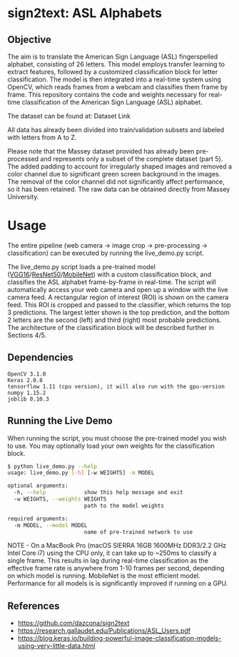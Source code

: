 # sign2text: ASL Alphabets
## Objective 
The aim is to translate the American Sign Language (ASL) fingerspelled alphabet, consisting of 26 letters. This model employs transfer learning to extract features, followed by a customized classification block for letter classification. The model is then integrated into a real-time system using OpenCV, which reads frames from a webcam and classifies them frame by frame. This repository contains the code and weights necessary for real-time classification of the American Sign Language (ASL) alphabet.

The dataset can be found at: Dataset Link

All data has already been divided into train/validation subsets and labeled with letters from A to Z.

Please note that the Massey dataset provided has already been pre-processed and represents only a subset of the complete dataset (part 5). The added padding to account for irregularly shaped images and removed a color channel due to significant green screen background in the images. The removal of the color channel did not significantly affect performance, so it has been retained. The raw data can be obtained directly from Massey University.

# Usage 

The entire pipeline (web camera -> image crop -> pre-processing -> classification) can be executed by running the live_demo.py script.

The live_demo.py script loads a pre-trained model ([VGG16](https://keras.io/applications/#vgg16)/[ResNet50](https://keras.io/applications/#resnet50)/[MobileNet](https://keras.io/applications/#mobilenet)) with a custom classification block, and classifies the ASL alphabet frame-by-frame in real-time. The script will automatically access your web camera and open up a window with the live camera feed. A rectangular region of interest (ROI) is shown on the camera feed. This ROI is cropped and passed to the classifier, which returns the top 3 predictions. The largest letter shown is the top prediction, and the bottom 2 letters are the second (left) and third (right) most probable predictions. The architecture of the classification block will be described further in Sections 4/5.

## Dependencies
```
OpenCV 3.1.0
Keras 2.0.8
tensorflow 1.11 (cpu version), it will also run with the gpu-version
numpy 1.15.2
joblib 0.10.3
```

## Running the Live Demo
   
When running the script, you must choose the pre-trained  model you wish to use. You may optionally load your own weights for the classification block. 

```bash
$ python live_demo.py --help
usage: live_demo.py [-h] [-w WEIGHTS] -m MODEL

optional arguments:
  -h, --help            show this help message and exit
  -w WEIGHTS, --weights WEIGHTS
                        path to the model weights

required arguments:
  -m MODEL, --model MODEL
                        name of pre-trained network to use
```

NOTE - On a MacBook Pro (macOS SIERRA 16GB 1600MHz DDR3/2.2 GHz Intel Core i7) using the CPU only, it can take up to ~250ms to classify a single frame. This results in lag during real-time classification as the effective frame rate is anywhere from 1-10 frames per second,  depending on which model is running. MobileNet is the most efficient model. Performance for all models is is significantly improved if running on a GPU. 

## References
- https://github.com/dazcona/sign2text
- https://research.gallaudet.edu/Publications/ASL_Users.pdf
- https://blog.keras.io/building-powerful-image-classification-models-using-very-little-data.html

